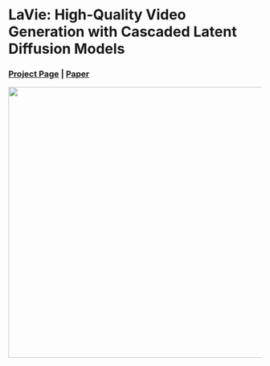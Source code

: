 # LaVie: High-Quality Video Generation with Cascaded Latent Diffusion Models
### [Project Page](https://vchitect.github.io/LaVie-project/) | [Paper]()

<img src="lavie_480_compress.gif" width="540">
